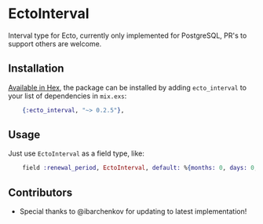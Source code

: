 # EctoInterval

Interval type for Ecto, currently only implemented for PostgreSQL, PR's to support others are welcome.

## Installation

[Available in Hex](https://hex.pm/packages/ecto_interval), the package can be installed
by adding `ecto_interval` to your list of dependencies in `mix.exs`:

```elixir
    {:ecto_interval, "~> 0.2.5"},
```

## Usage

Just use `EctoInterval` as a field type, like:

```elixir
    field :renewal_period, EctoInterval, default: %{months: 0, days: 0, secs: 0}
```

## Contributors

- Special thanks to @ibarchenkov for updating to latest implementation!

